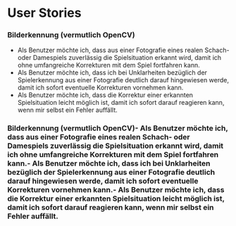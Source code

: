 # User Stories

### Bilderkennung (vermutlich OpenCV)
- Als Benutzer möchte ich, dass aus einer Fotografie eines realen Schach- oder Damespiels zuverlässig die Spielsituation erkannt wird, damit ich ohne umfangreiche Korrekturen mit dem Spiel fortfahren kann.
- Als Benutzer möchte ich, dass ich bei Unklarheiten bezüglich der Spielerkennung aus einer Fotografie deutlich darauf hingewiesen werde, damit ich sofort eventuelle Korrekturen vornehmen kann.
- Als Benutzer möchte ich, dass die Korrektur einer erkannten Spielsituation leicht möglich ist, damit ich sofort darauf reagieren kann, wenn mir selbst ein Fehler auffällt.

### Bilderkennung (vermutlich OpenCV)- Als Benutzer möchte ich, dass aus einer Fotografie eines realen Schach- oder Damespiels zuverlässig die Spielsituation erkannt wird, damit ich ohne umfangreiche Korrekturen mit dem Spiel fortfahren kann.- Als Benutzer möchte ich, dass ich bei Unklarheiten bezüglich der Spielerkennung aus einer Fotografie deutlich darauf hingewiesen werde, damit ich sofort eventuelle Korrekturen vornehmen kann.- Als Benutzer möchte ich, dass die Korrektur einer erkannten Spielsituation leicht möglich ist, damit ich sofort darauf reagieren kann, wenn mir selbst ein Fehler auffällt.
